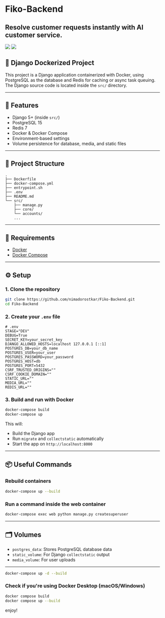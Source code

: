 # Fiko-Backend
## Resolve customer requests instantly with AI customer service. 

[![](https://img.shields.io/badge/Python-3.12.4-orange)](https://www.python.org/)
[![](https://img.shields.io/badge/Django-5.2.1-green)](https://www.djangoproject.com/)


## 🐍 Django Dockerized Project 
This project is a Django application containerized with Docker, using PostgreSQL as the database and Redis for caching or async task queuing. The Django source code is located inside the `src/` directory.

---

## 🚀 Features

- Django 5+ (inside `src/`)
- PostgreSQL 15
- Redis 7
- Docker & Docker Compose
- Environment-based settings
- Volume persistence for database, media, and static files

---

## 📁 Project Structure

```
.
├── Dockerfile
├── docker-compose.yml
├── entrypoint.sh
├── .env
├── README.md
└── src/
    ├── manage.py
    ├── core/
    └── accounts/
    ...
```

---

## 🧩 Requirements

- [Docker](https://www.docker.com/)
- [Docker Compose](https://docs.docker.com/compose/)

---

## ⚙️ Setup

### 1. Clone the repository

```bash
git clone https://github.com/nimadorostkar/Fiko-Backend.git
cd Fiko-Backend
```

### 2. Create your `.env` file

```env
# .env
STAGE="DEV"
DEBUG=True
SECRET_KEY=your_secret_key
DJANGO_ALLOWED_HOSTS=localhost 127.0.0.1 [::1]
POSTGRES_DB=your_db_name
POSTGRES_USER=your_user
POSTGRES_PASSWORD=your_password
POSTGRES_HOST=db
POSTGRES_PORT=5432
CSRF_TRUSTED_ORIGINS=""
CSRF_COOKIE_DOMAIN=""
STATIC_URL=""
MEDIA_URL=""
REDIS_URL=""
```

### 3. Build and run with Docker

```bash
docker-compose build
docker-compose up
```

This will:
- Build the Django app
- Run `migrate` and `collectstatic` automatically
- Start the app on `http://localhost:8000`

---

## 📦 Useful Commands

### Rebuild containers

```bash
docker-compose up --build
```

### Run a command inside the web container

```bash
docker-compose exec web python manage.py createsuperuser
```

---

## 🗂️ Volumes

- `postgres_data`: Stores PostgreSQL database data
- `static_volume`: For Django `collectstatic` output
- `media_volume`: For user uploads

---


```bash
docker-compose up -d --build
```

### Check if you're using Docker Desktop (macOS/Windows)
```bash
docker compose build
docker compose up --build
```


 enjoy!
 